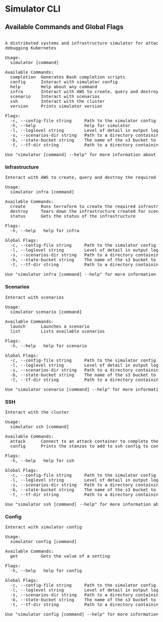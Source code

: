 <!--

NOTICE: THIS FILE IS AUTOGENERATED FROM docs/cli.template.md

This file is evaled by a quickly cobbled together bash script to replace the variables.

Backticks are imterpreted by bash so use <code> for inline code and <pre> for code blocks.

If you need to include bsah code snippets you will need to change how the templating works.

-->
# Simulator CLI

## Available Commands and Global Flags

<pre>

A distributed systems and infrastructure simulator for attacking and
debugging Kubernetes

Usage:
  simulator [command]

Available Commands:
  completion  Generates Bash completion scripts
  config      Interact with simulator config
  help        Help about any command
  infra       Interact with AWS to create, query and destroy the required infrastructure for scenarios
  scenario    Interact with scenarios
  ssh         Interact with the cluster
  version     Prints simulator version

Flags:
  -c, --config-file string     Path to the simulator config file
  -h, --help                   help for simulator
  -l, --loglevel string        Level of detail in output logging (default "info")
  -s, --scenarios-dir string   Path to a directory containing a scenario manifest (default "./simulation-scripts")
  -b, --state-bucket string    The name of the s3 bucket to use for remote-state.  Must be globally unique
  -t, --tf-dir string          Path to a directory containing the infrastructure scripts (default "./terraform/deployments/AWS")

Use "simulator [command] --help" for more information about a command.
</pre>

### Infrastructure

<pre>
Interact with AWS to create, query and destroy the required infrastructure for scenarios

Usage:
  simulator infra [command]

Available Commands:
  create      Runs terraform to create the required infrastructure for scenarios
  destroy     Tears down the infrastructure created for scenarios
  status      Gets the status of the infrastructure

Flags:
  -h, --help   help for infra

Global Flags:
  -c, --config-file string     Path to the simulator config file
  -l, --loglevel string        Level of detail in output logging (default "info")
  -s, --scenarios-dir string   Path to a directory containing a scenario manifest (default "./simulation-scripts")
  -b, --state-bucket string    The name of the s3 bucket to use for remote-state.  Must be globally unique
  -t, --tf-dir string          Path to a directory containing the infrastructure scripts (default "./terraform/deployments/AWS")

Use "simulator infra [command] --help" for more information about a command.
</pre>

### Scenarios

<pre>
Interact with scenarios

Usage:
  simulator scenario [command]

Available Commands:
  launch      Launches a scenario
  list        Lists available scenarios

Flags:
  -h, --help   help for scenario

Global Flags:
  -c, --config-file string     Path to the simulator config file
  -l, --loglevel string        Level of detail in output logging (default "info")
  -s, --scenarios-dir string   Path to a directory containing a scenario manifest (default "./simulation-scripts")
  -b, --state-bucket string    The name of the s3 bucket to use for remote-state.  Must be globally unique
  -t, --tf-dir string          Path to a directory containing the infrastructure scripts (default "./terraform/deployments/AWS")

Use "simulator scenario [command] --help" for more information about a command.
</pre>

### SSH

<pre>
Interact with the cluster

Usage:
  simulator ssh [command]

Available Commands:
  attack      Connect to an attack container to complete the scenario
  config      Prints the stanzas to add to ssh config to connect to your cluster

Flags:
  -h, --help   help for ssh

Global Flags:
  -c, --config-file string     Path to the simulator config file
  -l, --loglevel string        Level of detail in output logging (default "info")
  -s, --scenarios-dir string   Path to a directory containing a scenario manifest (default "./simulation-scripts")
  -b, --state-bucket string    The name of the s3 bucket to use for remote-state.  Must be globally unique
  -t, --tf-dir string          Path to a directory containing the infrastructure scripts (default "./terraform/deployments/AWS")

Use "simulator ssh [command] --help" for more information about a command.
</pre>

### Config

<pre>
Interact with simulator config

Usage:
  simulator config [command]

Available Commands:
  get         Gets the value of a setting

Flags:
  -h, --help   help for config

Global Flags:
  -c, --config-file string     Path to the simulator config file
  -l, --loglevel string        Level of detail in output logging (default "info")
  -s, --scenarios-dir string   Path to a directory containing a scenario manifest (default "./simulation-scripts")
  -b, --state-bucket string    The name of the s3 bucket to use for remote-state.  Must be globally unique
  -t, --tf-dir string          Path to a directory containing the infrastructure scripts (default "./terraform/deployments/AWS")

Use "simulator config [command] --help" for more information about a command.
</pre>
